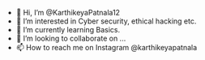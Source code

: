 - 👋 Hi, I’m @KarthikeyaPatnala12
- 👀 I’m interested in Cyber security, ethical hacking etc.
- 🌱 I’m currently learning Basics.
- 💞️ I’m looking to collaborate on ...
- 📫 How to reach me on Instagram @karthikeyapatnala

<!---
KarthikeyaPatnala12/KarthikeyaPatnala12 is a ✨ special ✨ repository because its `README.md` (this file) appears on your GitHub profile.
You can click the Preview link to take a look at your changes.
--->
